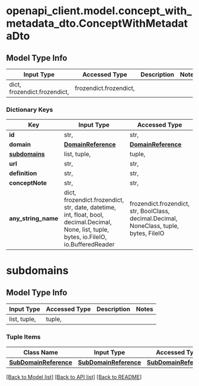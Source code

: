 # openapi_client.model.concept_with_metadata_dto.ConceptWithMetadataDto

## Model Type Info
Input Type | Accessed Type | Description | Notes
------------ | ------------- | ------------- | -------------
dict, frozendict.frozendict,  | frozendict.frozendict,  |  | 

### Dictionary Keys
Key | Input Type | Accessed Type | Description | Notes
------------ | ------------- | ------------- | ------------- | -------------
**id** | str,  | str,  |  | [optional] 
**domain** | [**DomainReference**](DomainReference.md) | [**DomainReference**](DomainReference.md) |  | [optional] 
**[subdomains](#subdomains)** | list, tuple,  | tuple,  |  | [optional] 
**url** | str,  | str,  |  | [optional] 
**definition** | str,  | str,  |  | [optional] 
**conceptNote** | str,  | str,  |  | [optional] 
**any_string_name** | dict, frozendict.frozendict, str, date, datetime, int, float, bool, decimal.Decimal, None, list, tuple, bytes, io.FileIO, io.BufferedReader | frozendict.frozendict, str, BoolClass, decimal.Decimal, NoneClass, tuple, bytes, FileIO | any string name can be used but the value must be the correct type | [optional]

# subdomains

## Model Type Info
Input Type | Accessed Type | Description | Notes
------------ | ------------- | ------------- | -------------
list, tuple,  | tuple,  |  | 

### Tuple Items
Class Name | Input Type | Accessed Type | Description | Notes
------------- | ------------- | ------------- | ------------- | -------------
[**SubDomainReference**](SubDomainReference.md) | [**SubDomainReference**](SubDomainReference.md) | [**SubDomainReference**](SubDomainReference.md) |  | 

[[Back to Model list]](../../README.md#documentation-for-models) [[Back to API list]](../../README.md#documentation-for-api-endpoints) [[Back to README]](../../README.md)

